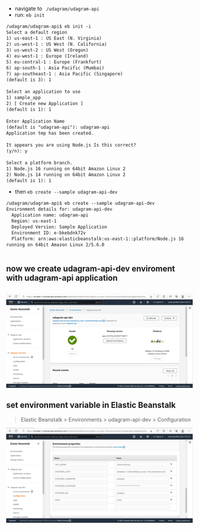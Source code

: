 - navigate to ` /udagram/udagram-api`
- run: `eb init`

```shell
/udagram/udagram-api$ eb init -i
Select a default region
1) us-east-1 : US East (N. Virginia)
2) us-west-1 : US West (N. California)
3) us-west-2 : US West (Oregon)
4) eu-west-1 : Europe (Ireland)
5) eu-central-1 : Europe (Frankfurt)
6) ap-south-1 : Asia Pacific (Mumbai)
7) ap-southeast-1 : Asia Pacific (Singapore)
(default is 3): 1

Select an application to use
1) sample_app
2) [ Create new Application ]
(default is 1): 1

Enter Application Name
(default is "udagram-api"): udagram-api
Application tmp has been created.

It appears you are using Node.js Is this correct?
(y/n): y

Select a platform branch.
1) Node.js 16 running on 64bit Amazon Linux 2
2) Node.js 14 running on 64bit Amazon Linux 2
(default is 1): 1
```

- then `eb create --sample udagram-api-dev`

```shell
/udagram/udagram-api$ eb create --sample udagram-api-dev
Environment details for: udagram-api-dev
  Application name: udagram-api
  Region: us-east-1
  Deployed Version: Sample Application
  Environment ID: e-bkebdnk72v
  Platform: arn:aws:elasticbeanstalk:us-east-1::platform/Node.js 16 running on 64bit Amazon Linux 2/5.6.0


```

## now we create udagram-api-dev enviroment with udagram-api application

## ![udagram-api-dev](./screenshoots/eb/Screenshot_20221010_121754.png)

## set environment variable in Elastic Beanstalk

> Elastic Beanstalk > Environments > udagram-api-dev > Configuration

![udagram-api-dev](./screenshoots/eb/2.png)
